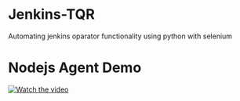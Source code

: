 # Jenkins-TQR
Automating jenkins oparator functionality using python with selenium

# Nodejs Agent Demo
[![Watch the video](https://i.imgur.com/vKb2F1B.png)](https://www.youtube.com/watch?v=t64SESjGBpo&feature=youtu.be)
